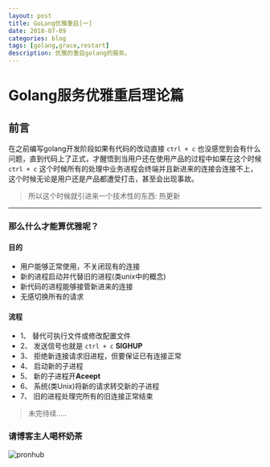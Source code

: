 ```yaml
---
layout: post
title: GoLang优雅重启[一]
date: 2018-07-09
categories: blog
tags: [golang,grace,restart]
description: 优雅的重启golang的服务。
---
```


# Golang服务优雅重启理论篇


## 前言


在之前编写golang开发阶段如果有代码的改动直接 `ctrl + c` 也没感觉到会有什么问题，直到代码上了正式，才醒悟到当用户还在使用产品的过程中如果在这个时候 `ctrl + c` 这个时候所有的处理中业务进程会终端并且新进来的连接会连接不上，这个时候无论是用户还是产品都遭受打击，甚至会出现事故。

> 所以这个时候就引进来一个技术性的东西: 热更新

---------------------------------------------------------------------------

### 那么什么才能算优雅呢？

#### 目的

*  用户能够正常使用，不关闭现有的连接
*  新的进程启动并代替旧的进程(类unix中的概念)
*  新代码的进程能够接管新进来的连接
*  无感切换所有的请求

#### 流程

+ 1、 替代可执行文件或修改配置文件
+ 2、 发送信号也就是 `ctrl + c` **SIGHUP**
+ 3、 拒绝新连接请求旧进程，但要保证已有连接正常
+ 4、 启动新的子进程
+ 5、 新的子进程开**Aceept**
+ 6、 系统(类Unix)将新的请求转交新的子进程
+ 7、 旧的进程处理完所有的旧连接正常结束



> 未完待续.....


### 请博客主人喝杯奶茶

![pronhub](https://raw.githubusercontent.com/gaoy13800/gaoy13800.GitHub.io/master/img/weixinpay.png)

